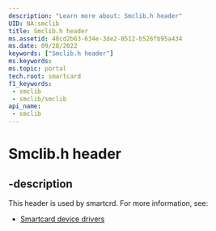 ```yaml
---
description: "Learn more about: Smclib.h header"
UID: NA:smclib
title: Smclib.h header
ms.assetid: 48cd2b63-634e-3de2-8512-b526fb95a434
ms.date: 09/28/2022
keywords: ["Smclib.h header"]
ms.keywords: 
ms.topic: portal
tech.root: smartcard
f1_keywords:
 - smclib
 - smclib/smclib
api_name:
 - smclib
---
```


# Smclib.h header


## -description

This header is used by smartcrd. For more information, see:

- [Smartcard device drivers](../_smartcrd/index.md)

